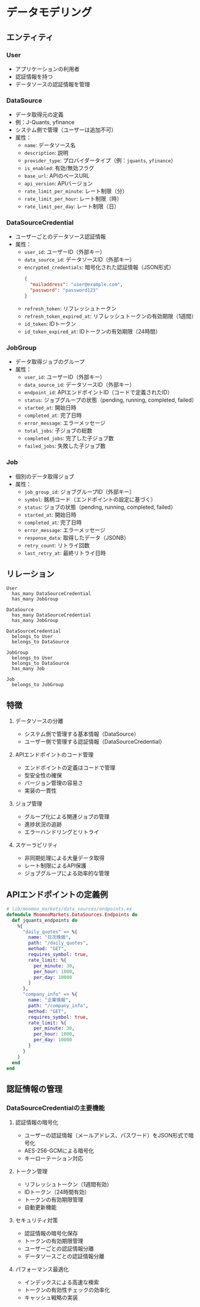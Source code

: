 # データモデリング

## エンティティ

### User
- アプリケーションの利用者
- 認証情報を持つ
- データソースの認証情報を管理

### DataSource
- データ取得元の定義
- 例：J-Quants, yfinance
- システム側で管理（ユーザーは追加不可）
- 属性：
  - `name`: データソース名
  - `description`: 説明
  - `provider_type`: プロバイダータイプ（例：`jquants`, `yfinance`）
  - `is_enabled`: 有効/無効フラグ
  - `base_url`: APIのベースURL
  - `api_version`: APIバージョン
  - `rate_limit_per_minute`: レート制限（分）
  - `rate_limit_per_hour`: レート制限（時）
  - `rate_limit_per_day`: レート制限（日）

### DataSourceCredential
- ユーザーごとのデータソース認証情報
- 属性：
  - `user_id`: ユーザーID（外部キー）
  - `data_source_id`: データソースID（外部キー）
  - `encrypted_credentials`: 暗号化された認証情報（JSON形式）
    ```json
    {
      "mailaddress": "user@example.com",
      "password": "password123"
    }
    ```
  - `refresh_token`: リフレッシュトークン
  - `refresh_token_expired_at`: リフレッシュトークンの有効期限（1週間）
  - `id_token`: IDトークン
  - `id_token_expired_at`: IDトークンの有効期限（24時間）

### JobGroup
- データ取得ジョブのグループ
- 属性：
  - `user_id`: ユーザーID（外部キー）
  - `data_source_id`: データソースID（外部キー）
  - `endpoint_id`: APIエンドポイントID（コードで定義されたID）
  - `status`: ジョブグループの状態（pending, running, completed, failed）
  - `started_at`: 開始日時
  - `completed_at`: 完了日時
  - `error_message`: エラーメッセージ
  - `total_jobs`: 子ジョブの総数
  - `completed_jobs`: 完了した子ジョブ数
  - `failed_jobs`: 失敗した子ジョブ数

### Job
- 個別のデータ取得ジョブ
- 属性：
  - `job_group_id`: ジョブグループID（外部キー）
  - `symbol`: 銘柄コード（エンドポイントの設定に基づく）
  - `status`: ジョブの状態（pending, running, completed, failed）
  - `started_at`: 開始日時
  - `completed_at`: 完了日時
  - `error_message`: エラーメッセージ
  - `response_data`: 取得したデータ（JSONB）
  - `retry_count`: リトライ回数
  - `last_retry_at`: 最終リトライ日時

## リレーション

```
User
  has_many DataSourceCredential
  has_many JobGroup

DataSource
  has_many DataSourceCredential
  has_many JobGroup

DataSourceCredential
  belongs_to User
  belongs_to DataSource

JobGroup
  belongs_to User
  belongs_to DataSource
  has_many Job

Job
  belongs_to JobGroup
```

## 特徴

1. データソースの分離
   - システム側で管理する基本情報（DataSource）
   - ユーザー側で管理する認証情報（DataSourceCredential）

2. APIエンドポイントのコード管理
   - エンドポイントの定義はコードで管理
   - 型安全性の確保
   - バージョン管理の容易さ
   - 実装の一貫性

3. ジョブ管理
   - グループ化による関連ジョブの管理
   - 進捗状況の追跡
   - エラーハンドリングとリトライ

4. スケーラビリティ
   - 非同期処理による大量データ取得
   - レート制限によるAPI保護
   - ジョブグループによる効率的な管理

## APIエンドポイントの定義例

```elixir
# lib/moomoo_markets/data_sources/endpoints.ex
defmodule MoomooMarkets.DataSources.Endpoints do
  def jquants_endpoints do
    %{
      "daily_quotes" => %{
        name: "日次株価",
        path: "/daily_quotes",
        method: "GET",
        requires_symbol: true,
        rate_limit: %{
          per_minute: 30,
          per_hour: 1000,
          per_day: 10000
        }
      },
      "company_info" => %{
        name: "企業情報",
        path: "/company_info",
        method: "GET",
        requires_symbol: true,
        rate_limit: %{
          per_minute: 30,
          per_hour: 1000,
          per_day: 10000
        }
      }
    }
  end
end
```

## 認証情報の管理

### DataSourceCredentialの主要機能

1. 認証情報の暗号化
   - ユーザーの認証情報（メールアドレス、パスワード）をJSON形式で暗号化
   - AES-256-GCMによる暗号化
   - キーローテーション対応

2. トークン管理
   - リフレッシュトークン（1週間有効）
   - IDトークン（24時間有効）
   - トークンの有効期限管理
   - 自動更新機能

3. セキュリティ対策
   - 認証情報の暗号化保存
   - トークンの有効期限管理
   - ユーザーごとの認証情報分離
   - データソースごとの認証情報分離

4. パフォーマンス最適化
   - インデックスによる高速な検索
   - トークンの有効性チェックの効率化
   - キャッシュ戦略の実装